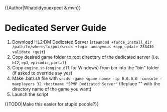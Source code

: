 {{Author|Whatdidyouexpect & mvn}}
# Dedicated Server Guide

1. Download HL2:DM Dedicated Server (`steamcmd +force_install_dir /path/to/where/to/put/srcds +login anonymous +app_update 238430 validate +quit`)
2. Copy desired game folder to root directory of the dedicated server (i.e. `hl2`, `ep1`, `episodic`, `portal`)
3. Copy `engine.so` (`engine.dll` for Windows) from bin into the "bin" folder (if asked to override say yes)
4. Make .bat/.sh file with `srcds -game <game name> -ip 0.0.0.0 -console -maxplayers 32 +hostname "SPMP Dedicated Server"` (Replace "<game name>" with the directory name of the game you want)
5. Launch the script

{{TODO|Make this easier for stupid people?}}

